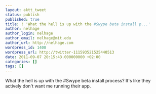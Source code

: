 ```yaml
---
layout: aktt_tweet
status: publish
published: true
title: ! 'What the hell is up with the #Swype beta install p...'
author: nelhage
author_login: nelhage
author_email: nelhage@mit.edu
author_url: http://nelhage.com
wordpress_id: 1408
wordpress_url: http://twitter-111593521525440513
date: 2011-09-07 20:15:43.000000000 +02:00
categories: []
tags: []
---
```

What the hell is up with the #Swype beta install process? It's like they actively don't want me running their app.
